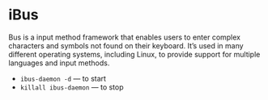 # iBus

Bus is a input method framework that enables users to enter complex characters and symbols not found on their keyboard. It’s used in many different operating systems, including Linux, to provide support for multiple languages and input methods.

- `ibus-daemon -d` — to start
- `killall ibus-daemon` — to stop

